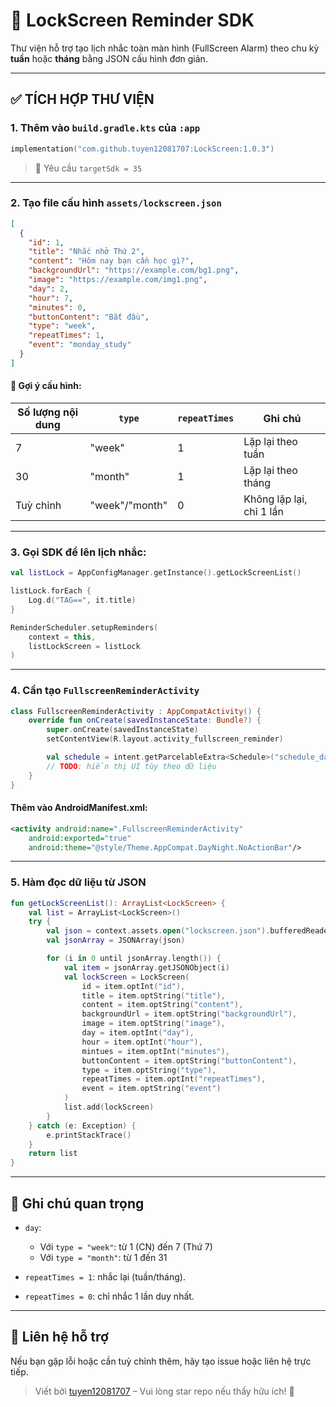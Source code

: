 
# 📱 LockScreen Reminder SDK

Thư viện hỗ trợ tạo lịch nhắc toàn màn hình (FullScreen Alarm) theo chu kỳ **tuần** hoặc **tháng** bằng JSON cấu hình đơn giản.

---

## ✅ TÍCH HỢP THƯ VIỆN

### 1. Thêm vào `build.gradle.kts` của `:app`

```kotlin
implementation("com.github.tuyen12081707:LockScreen:1.0.3")
```

> 🔧 Yêu cầu `targetSdk = 35`

---

### 2. Tạo file cấu hình `assets/lockscreen.json`

```json
[
  {
    "id": 1,
    "title": "Nhắc nhở Thứ 2",
    "content": "Hôm nay bạn cần học gì?",
    "backgroundUrl": "https://example.com/bg1.png",
    "image": "https://example.com/img1.png",
    "day": 2,
    "hour": 7,
    "minutes": 0,
    "buttonContent": "Bắt đầu",
    "type": "week",
    "repeatTimes": 1,
    "event": "monday_study"
  }
]
```

#### 📌 Gợi ý cấu hình:
| Số lượng nội dung | `type`  | `repeatTimes` | Ghi chú                         |
|-------------------|---------|----------------|----------------------------------|
| 7                 | "week"  | 1              | Lặp lại theo tuần               |
| 30                | "month" | 1              | Lặp lại theo tháng              |
| Tuỳ chỉnh         | "week"/"month" | 0 | Không lặp lại, chỉ 1 lần        |

---

### 3. Gọi SDK để lên lịch nhắc:

```kotlin
val listLock = AppConfigManager.getInstance().getLockScreenList()

listLock.forEach {
    Log.d("TAG==", it.title)
}

ReminderScheduler.setupReminders(
    context = this,
    listLockScreen = listLock
)
```

---

### 4. Cần tạo `FullscreenReminderActivity`

```kotlin
class FullscreenReminderActivity : AppCompatActivity() {
    override fun onCreate(savedInstanceState: Bundle?) {
        super.onCreate(savedInstanceState)
        setContentView(R.layout.activity_fullscreen_reminder)

        val schedule = intent.getParcelableExtra<Schedule>("schedule_data")
        // TODO: hiển thị UI tùy theo dữ liệu
    }
}
```

#### Thêm vào AndroidManifest.xml:

```xml
<activity android:name=".FullscreenReminderActivity"
    android:exported="true"
    android:theme="@style/Theme.AppCompat.DayNight.NoActionBar"/>
```

---

### 5. Hàm đọc dữ liệu từ JSON

```kotlin
fun getLockScreenList(): ArrayList<LockScreen> {
    val list = ArrayList<LockScreen>()
    try {
        val json = context.assets.open("lockscreen.json").bufferedReader().use { it.readText() }
        val jsonArray = JSONArray(json)

        for (i in 0 until jsonArray.length()) {
            val item = jsonArray.getJSONObject(i)
            val lockScreen = LockScreen(
                id = item.optInt("id"),
                title = item.optString("title"),
                content = item.optString("content"),
                backgroundUrl = item.optString("backgroundUrl"),
                image = item.optString("image"),
                day = item.optInt("day"),
                hour = item.optInt("hour"),
                mintues = item.optInt("minutes"),
                buttonContent = item.optString("buttonContent"),
                type = item.optString("type"),
                repeatTimes = item.optInt("repeatTimes"),
                event = item.optString("event")
            )
            list.add(lockScreen)
        }
    } catch (e: Exception) {
        e.printStackTrace()
    }
    return list
}
```

---

## 📌 Ghi chú quan trọng

- `day`:
    - Với `type = "week"`: từ 1 (CN) đến 7 (Thứ 7)
    - Với `type = "month"`: từ 1 đến 31

- `repeatTimes = 1`: nhắc lại (tuần/tháng).
- `repeatTimes = 0`: chỉ nhắc 1 lần duy nhất.

---

## 📧 Liên hệ hỗ trợ

Nếu bạn gặp lỗi hoặc cần tuỳ chỉnh thêm, hãy tạo issue hoặc liên hệ trực tiếp.

> Viết bởi [tuyen12081707](https://github.com/tuyen12081707) – Vui lòng star repo nếu thấy hữu ích! 🌟
